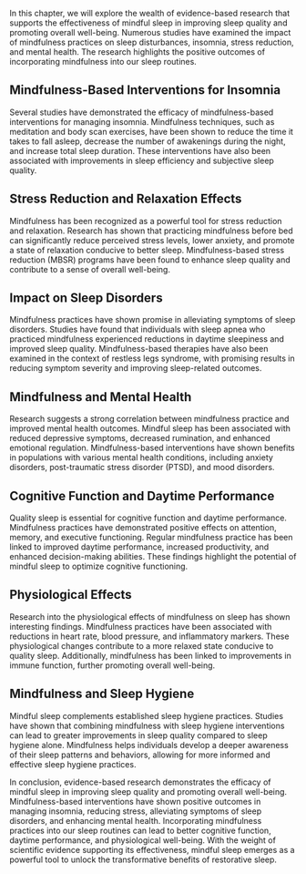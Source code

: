 
In this chapter, we will explore the wealth of evidence-based research that supports the effectiveness of mindful sleep in improving sleep quality and promoting overall well-being. Numerous studies have examined the impact of mindfulness practices on sleep disturbances, insomnia, stress reduction, and mental health. The research highlights the positive outcomes of incorporating mindfulness into our sleep routines.

Mindfulness-Based Interventions for Insomnia
--------------------------------------------

Several studies have demonstrated the efficacy of mindfulness-based interventions for managing insomnia. Mindfulness techniques, such as meditation and body scan exercises, have been shown to reduce the time it takes to fall asleep, decrease the number of awakenings during the night, and increase total sleep duration. These interventions have also been associated with improvements in sleep efficiency and subjective sleep quality.

Stress Reduction and Relaxation Effects
---------------------------------------

Mindfulness has been recognized as a powerful tool for stress reduction and relaxation. Research has shown that practicing mindfulness before bed can significantly reduce perceived stress levels, lower anxiety, and promote a state of relaxation conducive to better sleep. Mindfulness-based stress reduction (MBSR) programs have been found to enhance sleep quality and contribute to a sense of overall well-being.

Impact on Sleep Disorders
-------------------------

Mindfulness practices have shown promise in alleviating symptoms of sleep disorders. Studies have found that individuals with sleep apnea who practiced mindfulness experienced reductions in daytime sleepiness and improved sleep quality. Mindfulness-based therapies have also been examined in the context of restless legs syndrome, with promising results in reducing symptom severity and improving sleep-related outcomes.

Mindfulness and Mental Health
-----------------------------

Research suggests a strong correlation between mindfulness practice and improved mental health outcomes. Mindful sleep has been associated with reduced depressive symptoms, decreased rumination, and enhanced emotional regulation. Mindfulness-based interventions have shown benefits in populations with various mental health conditions, including anxiety disorders, post-traumatic stress disorder (PTSD), and mood disorders.

Cognitive Function and Daytime Performance
------------------------------------------

Quality sleep is essential for cognitive function and daytime performance. Mindfulness practices have demonstrated positive effects on attention, memory, and executive functioning. Regular mindfulness practice has been linked to improved daytime performance, increased productivity, and enhanced decision-making abilities. These findings highlight the potential of mindful sleep to optimize cognitive functioning.

Physiological Effects
---------------------

Research into the physiological effects of mindfulness on sleep has shown interesting findings. Mindfulness practices have been associated with reductions in heart rate, blood pressure, and inflammatory markers. These physiological changes contribute to a more relaxed state conducive to quality sleep. Additionally, mindfulness has been linked to improvements in immune function, further promoting overall well-being.

Mindfulness and Sleep Hygiene
-----------------------------

Mindful sleep complements established sleep hygiene practices. Studies have shown that combining mindfulness with sleep hygiene interventions can lead to greater improvements in sleep quality compared to sleep hygiene alone. Mindfulness helps individuals develop a deeper awareness of their sleep patterns and behaviors, allowing for more informed and effective sleep hygiene practices.

In conclusion, evidence-based research demonstrates the efficacy of mindful sleep in improving sleep quality and promoting overall well-being. Mindfulness-based interventions have shown positive outcomes in managing insomnia, reducing stress, alleviating symptoms of sleep disorders, and enhancing mental health. Incorporating mindfulness practices into our sleep routines can lead to better cognitive function, daytime performance, and physiological well-being. With the weight of scientific evidence supporting its effectiveness, mindful sleep emerges as a powerful tool to unlock the transformative benefits of restorative sleep.
